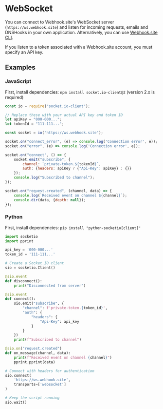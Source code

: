 # WebSocket

You can connect to Webhook.site's WebSocket server (`https://ws.webhook.site`) and listen for incoming requests, emails and DNSHooks in your own application. Alternatively, you can use [Webhook.site CLI](/cli.html).

If you listen to a token associated with a Webhook.site account, you must specify an API key. 

## Examples

### JavaScript

First, install dependencies: `npm install socket.io-client@2` (version 2.x is required)

```javascript
const io = require("socket.io-client");

// Replace these with your actual API key and token ID
let apiKey = "000-000...";
let tokenId = "111-111...";

const socket = io("https://ws.webhook.site");

socket.on("connect_error", (e) => console.log('Connection error', e));
socket.on("error", (e) => console.log('Connection error', e));

socket.on("connect", () => {
    socket.emit("subscribe", {
        channel: `private-token.${tokenId}`,
        auth: {headers: apiKey ? {"Api-Key": apiKey} : {}}
    });
    console.log("Subscribed to channel");
});

socket.on("request.created", (channel, data) => {
    console.log(`Received event on channel ${channel}`);
    console.dir(data, {depth: null});
});
```

### Python

First, install dependencies: `pip install "python-socketio[client]"`

```python
import socketio
import pprint

api_key = '000-000...'
token_id = '111-111...'

# Create a Socket.IO client
sio = socketio.Client()

@sio.event
def disconnect():
    print("Disconnected from server")

@sio.event
def connect():
    sio.emit("subscribe", {
        "channel": f'private-token.{token_id}',
        "auth": {
            "headers": {
                "Api-Key": api_key
            }
        }
    })
    print(f"Subscribed to channel")

@sio.on("request.created")
def on_message(channel, data):
    print(f"Received event on channel {channel}")
    pprint.pprint(data)

# Connect with headers for authentication
sio.connect(
    'https://ws.webhook.site',
    transports=['websocket']
)

# Keep the script running
sio.wait()

```